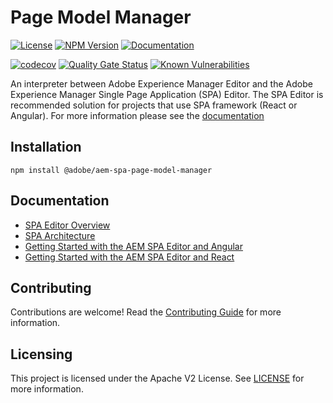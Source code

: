 # Page Model Manager 

[![License](https://img.shields.io/badge/license-Apache%202-blue)](https://github.com/adobe/aem-spa-page-model-manager/blob/master/LICENSE)
[![NPM Version](https://img.shields.io/npm/v/@adobe/aem-spa-page-model-manager.svg)](https://www.npmjs.com/package/@adobe/aem-spa-page-model-manager)
[![Documentation](https://img.shields.io/badge/docs-api-blue)](https://opensource.adobe.com/aem-spa-page-model-manager/globals.html)


[![codecov](https://codecov.io/gh/adobe/aem-spa-page-model-manager/branch/master/graph/badge.svg)](https://codecov.io/gh/adobe/aem-spa-page-model-manager)
[![Quality Gate Status](https://sonarcloud.io/api/project_badges/measure?project=adobe_aem-spa-page-model-manager&metric=alert_status)](https://sonarcloud.io/dashboard?id=adobe_aem-spa-page-model-manager)
[![Known Vulnerabilities](https://snyk.io/test/github/adobe/aem-spa-page-model-manager/badge.svg)](https://snyk.io/test/github/adobe/aem-spa-page-model-manager) 

An interpreter between Adobe Experience Manager Editor and the Adobe Experience Manager Single Page Application (SPA) Editor. The SPA Editor is recommended solution for projects that use SPA framework (React or Angular).
For more information please see the [documentation](https://docs.adobe.com/content/help/en/experience-manager-65/developing/headless/spas/spa-page-component.html) 

## Installation
```
npm install @adobe/aem-spa-page-model-manager
```

## Documentation 

* [SPA Editor Overview](https://www.adobe.com/go/aem6_5_docs_spa_en)
* [SPA Architecture](https://docs.adobe.com/content/help/en/experience-manager-65/developing/headless/spas/spa-architecture.html)
* [Getting Started with the AEM SPA Editor and Angular](https://docs.adobe.com/content/help/en/experience-manager-learn/spa-angular-tutorial/overview.html)
* [Getting Started with the AEM SPA Editor and React](https://docs.adobe.com/content/help/en/experience-manager-learn/spa-react-tutorial/overview.html)

## Contributing

Contributions are welcome! Read the [Contributing Guide](CONTRIBUTING.md) for more information.

## Licensing

This project is licensed under the Apache V2 License. See [LICENSE](LICENSE) for more information.
